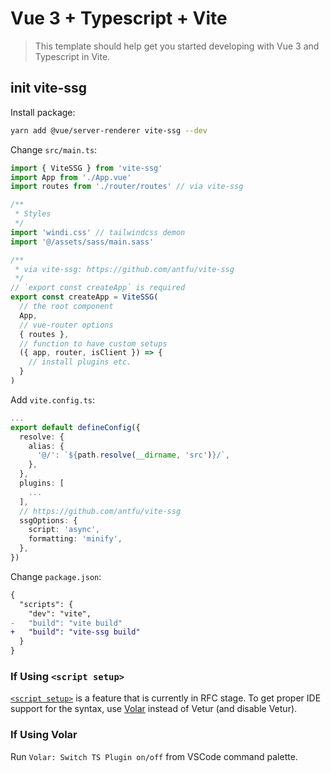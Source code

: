 # Vue 3 + Typescript + Vite
> This template should help get you started developing with Vue 3 and Typescript in Vite.

## init vite-ssg
Install package:
```bash
yarn add @vue/server-renderer vite-ssg --dev
```

Change `src/main.ts`:
```ts
import { ViteSSG } from 'vite-ssg'
import App from './App.vue'
import routes from './router/routes' // via vite-ssg

/**
 * Styles
 */
import 'windi.css' // tailwindcss demon
import '@/assets/sass/main.sass'

/**
 * via vite-ssg: https://github.com/antfu/vite-ssg
 */
// `export const createApp` is required
export const createApp = ViteSSG(
  // the root component
  App,
  // vue-router options
  { routes },
  // function to have custom setups
  ({ app, router, isClient }) => {
    // install plugins etc.
  }
)
```

Add `vite.config.ts`:
```ts
...
export default defineConfig({
  resolve: {
    alias: {
      '@/': `${path.resolve(__dirname, 'src')}/`,
    },
  },
  plugins: [
    ...
  ],
  // https://github.com/antfu/vite-ssg
  ssgOptions: {
    script: 'async',
    formatting: 'minify',
  },
})
```

Change `package.json`:
```diff
{
  "scripts": {
    "dev": "vite",
-   "build": "vite build"
+   "build": "vite-ssg build"
  }
}
```

### If Using `<script setup>`

[`<script setup>`](https://github.com/vuejs/rfcs/pull/227) is a feature that is currently in RFC stage. To get proper IDE support for the syntax, use [Volar](https://marketplace.visualstudio.com/items?itemName=johnsoncodehk.volar) instead of Vetur (and disable Vetur).

### If Using Volar

Run `Volar: Switch TS Plugin on/off` from VSCode command palette.
